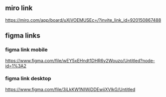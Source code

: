 ## miro link
https://miro.com/app/board/uXjVOEMUSEc=/?invite_link_id=920150867488

## figma links
### figma link mobile
https://www.figma.com/file/wEY5xEHndt1DHR6y2Wouzo/Untitled?node-id=1%3A2
### figma link desktop
https://www.figma.com/file/3jLkKW1NIWjDDEwijXVlkG/Untitled